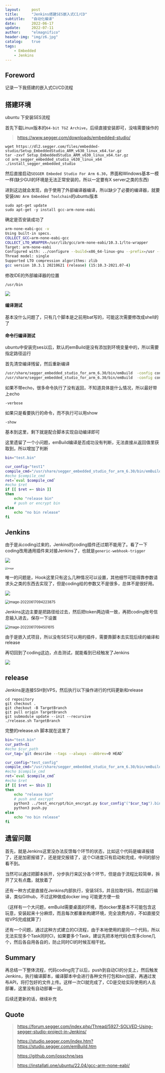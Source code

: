 ```yaml
---
layout:     post
title:      "Jenkins搭建SES嵌入式CI/CD"
subtitle:   "自动化编译"
date:       2022-06-17
update:     2022-07-11
author:     "elmagnifico"
header-img: "img/z6.jpg"
catalog:    true
tags:
    - Embedded
    - Jenkins
---
```


## Foreword

记录一下我搭建的嵌入式CI/CD流程



## 搭建环境

ubuntu 下安装SES流程



首先下载Linux版本的`64-bit TGZ Archive`，后续直接安装即可，没啥需要操作的

> https://www.segger.com/downloads/embedded-studio/

```
wget https://dl2.segger.com/files/embedded-studio/Setup_EmbeddedStudio_ARM_v630_linux_x64.tar.gz
tar -zxvf Setup_EmbeddedStudio_ARM_v630_linux_x64.tar.gz 
cd arm_segger_embedded_studio_v630_linux_x64
./install_segger_embedded_studio
```

然后直接启动`SEGGER Embeded Studio For Arm 6.30`，界面和Windows基本一模一样(缺少GUI的环境是无法正常安装的，所以一定要有X server之类的东西)

进到这边就会发现，由于使用了外部编译器编译，所以缺少了必要的编译器，就要安装`GNU Arm Embedded Toolchain`的ubuntu版本



```
sudo apt-get update
sudo apt-get -y install gcc-arm-none-eabi
```

确定是否安装成功了

```bash
arm-none-eabi-gcc -v
Using built-in specs.
COLLECT_GCC=arm-none-eabi-gcc
COLLECT_LTO_WRAPPER=/usr/lib/gcc/arm-none-eabi/10.3.1/lto-wrapper
Target: arm-none-eabi
Configured with: ../configure --build=x86_64-linux-gnu --prefix=/usr --includedir='/usr/lib/include' --mandir='/usr/lib/share/man' --infodir='/usr/lib/share/info' --sysconfdir=/etc --localstatedir=/var --disable-option-checking --disable-silent-rules --libdir='/usr/lib/lib/x86_64-linux-gnu' --libexecdir='/usr/lib/lib/x86_64-linux-gnu' --disable-maintainer-mode --disable-dependency-tracking --mandir=/usr/share/man --enable-languages=c,c++,lto --enable-multilib --disable-decimal-float --disable-libffi --disable-libgomp --disable-libmudflap --disable-libquadmath --disable-libssp --disable-libstdcxx-pch --disable-nls --disable-shared --disable-threads --enable-tls --build=x86_64-linux-gnu --target=arm-none-eabi --with-system-zlib --with-gnu-as --with-gnu-ld --with-pkgversion=15:10.3-2021.07-4 --without-included-gettext --prefix=/usr/lib --infodir=/usr/share/doc/gcc-arm-none-eabi/info --htmldir=/usr/share/doc/gcc-arm-none-eabi/html --pdfdir=/usr/share/doc/gcc-arm-none-eabi/pdf --bindir=/usr/bin --libexecdir=/usr/lib --libdir=/usr/lib --disable-libstdc++-v3 --host=x86_64-linux-gnu --with-headers=no --without-newlib --with-multilib-list=rmprofile,aprofile CFLAGS='-g -O2 -ffile-prefix-map=/build/gcc-arm-none-eabi-hYfgK4/gcc-arm-none-eabi-10.3-2021.07=. -flto=auto -ffat-lto-objects -fstack-protector-strong' CPPFLAGS='-Wdate-time -D_FORTIFY_SOURCE=2' CXXFLAGS='-g -O2 -ffile-prefix-map=/build/gcc-arm-none-eabi-hYfgK4/gcc-arm-none-eabi-10.3-2021.07=. -flto=auto -ffat-lto-objects -fstack-protector-strong' DFLAGS=-frelease FCFLAGS='-g -O2 -ffile-prefix-map=/build/gcc-arm-none-eabi-hYfgK4/gcc-arm-none-eabi-10.3-2021.07=. -flto=auto -ffat-lto-objects -fstack-protector-strong' FFLAGS='-g -O2 -ffile-prefix-map=/build/gcc-arm-none-eabi-hYfgK4/gcc-arm-none-eabi-10.3-2021.07=. -flto=auto -ffat-lto-objects -fstack-protector-strong' GCJFLAGS='-g -O2 -ffile-prefix-map=/build/gcc-arm-none-eabi-hYfgK4/gcc-arm-none-eabi-10.3-2021.07=. -fstack-protector-strong' LDFLAGS='-Wl,-Bsymbolic-functions -flto=auto -Wl,-z,relro' OBJCFLAGS='-g -O2 -ffile-prefix-map=/build/gcc-arm-none-eabi-hYfgK4/gcc-arm-none-eabi-10.3-2021.07=. -flto=auto -ffat-lto-objects -fstack-protector-strong' OBJCXXFLAGS='-g -O2 -ffile-prefix-map=/build/gcc-arm-none-eabi-hYfgK4/gcc-arm-none-eabi-10.3-2021.07=. -flto=auto -ffat-lto-objects -fstack-protector-strong' INHIBIT_LIBC_CFLAGS=-DUSE_TM_CLONE_REGISTRY=0 AR_FOR_TARGET=arm-none-eabi-ar AS_FOR_TARGET=arm-none-eabi-as LD_FOR_TARGET=arm-none-eabi-ld NM_FOR_TARGET=arm-none-eabi-nm OBJDUMP_FOR_TARGET=arm-none-eabi-objdump RANLIB_FOR_TARGET=arm-none-eabi-ranlib READELF_FOR_TARGET=arm-none-eabi-readelf STRIP_FOR_TARGET=arm-none-eabi-strip SED=/bin/sed SHELL=/bin/sh BASH=/bin/bash CONFIG_SHELL=/bin/bash
Thread model: single
Supported LTO compression algorithms: zlib
gcc version 10.3.1 20210621 (release) (15:10.3-2021.07-4) 

```



修改IDE的外部编译器的位置

```
/usr/bin
```

![](https://img.elmagnifico.tech/static/upload/elmagnifico/image-20220616155831641.png)



#### 编译测试

基本没什么问题了，只有几个脚本是之前用bat写的，可能这次需要修改成shell的了



#### 命令行编译测试

ubuntu中安装完ses以后，默认的emBuild是没有添加到环境变量中的，所以需要指定路径运行

首先清空编译残留，然后重新编译

```bash
/usr/share/segger_embedded_studio_for_arm_6.30/bin/emBuild  -config configName1 ./test.emProject -clean -echo
/usr/share/segger_embedded_studio_for_arm_6.30/bin/emBuild  -config configName2 ./test.emProject -rebuild -echo
```

如果不带echo，很多命令执行了没有返回，不知道具体是什么情况，所以最好带上echo

```
-verbose
```

如果只是看要执行的命令，而不执行可以用show

```
-show
```

基本到这里，剩下就是配合脚本实现自动编译即可



这里遗留了一个小问题，emBuild编译是否成功没有判断，无法直接从返回值里获取到，所以增加了判断

```bash
bin="test.bin"

cur_config="test1"
compile_cmd="/usr/share/segger_embedded_studio_for_arm_6.30/bin/emBuild  -config "$cur_config" ./test.emProject -rebuild -echo -verbose"
#echo $compile_cmd
ret=`eval $compile_cmd`
#echo $ret
if [[ $ret =~ $bin ]]
then
	echo "release bin"
	# push or encrypt bin
else
	echo "no bin release"
fi
```



## Jenkins

由于是从coding过来的，Jenkins的coding插件还过期不能用了。看了一下coding改用通用插件来对接Jenkins了，也就是`generic-webhook-trigger`

![](https://img.elmagnifico.tech/static/upload/elmagnifico/image-20220706142410802.png)

<img src="https://img.elmagnifico.tech/static/upload/elmagnifico/129824834-bafcebd1-c408-40fa-8f82-b44bdcfc9f65.png" alt="image" style="zoom:50%;" />

唯一的问题是，Hook这里只有这么几种情况可以设置，其他细节可能得靠参数请求头之类的东西去实现了，但是coding给的参数又不是很多，总体不是很好用。

![](https://img.elmagnifico.tech/static/upload/elmagnifico/image-20220617094749030.png)

<img src="https://img.elmagnifico.tech/static/upload/elmagnifico/image-20220617094223875.png" alt="image-20220617094223875" style="zoom: 80%;" />



Jenkins这边主要是把路径给过去，然后把token两边填一致，再把coding账号信息输入进去，保存一下设置

<img src="https://img.elmagnifico.tech/static/upload/elmagnifico/image-20220617094501615.png" alt="image-20220617094501615" style="zoom:80%;" />

由于是嵌入式项目，所以没有SES可以用的插件，需要靠脚本去实现后续的编译和release

再切回到了coding这边，点击测试，就能看到已经触发了Jenkins

![](https://img.elmagnifico.tech/static/upload/elmagnifico/image-20220706144038732.png)



## release

Jenkins是连接SSH到VPS，然后执行以下操作进行的代码更新和release

```shell
cd repository
git checkout .
git checkout -B TargetBranch
git pull origin TargetBranch
git submodule update --init --recursive
./release.sh TargetBranch
```



完整的release.sh 脚本就在这里了

```bash
bin="test.bin"
cur_path=$1
#echo $cur_path 
cur_tag=`git describe --tags --always --abbrev=0 HEAD`

cur_config="test_config"
compile_cmd="/usr/share/segger_embedded_studio_for_arm_6.30/bin/emBuild  -config "$cur_config" ./test.emProject -rebuild -echo -verbose"
#echo $compile_cmd
ret=`eval $compile_cmd`
#echo $ret
if [[ $ret =~ $bin ]]
then
	echo "release bin"
	# push and excrypt
	python3 ../test_encrypt/bin_encrypt.py $cur_config"("$cur_tag").bin"
	python3 push.py
else
	echo "no bin release"
fi
```



## 遗留问题

首先，就是Jenkins这里没办法反馈每个环节的状态，比如这个代码是编译报错了，还是加密报错了，还是提交报错了，这个CI进度只有启动和完成，中间的部分看不到。

当然可以通过把脚本拆开，分步执行来区分各个环节，但是由于流程比较简单，拆开了又有点蠢，就放着了



还有一种方式是直接在Jenkins内部执行，安装SES，并且拉取代码，然后运行编译，类似Github，不过这种做成docker img 可能更方便一些

（这样有一个大问题，emBuild需要桌面的环境，而docker里基本不可能包含这玩意，安装起来十分麻烦，而且每次都重新构建环境，完全浪费内存，不如直接交给VPS完成就算了）



还有一个问题，通过这种方式建立的CI流程，由于本地使用的是同一个代码，所以无法实现多个Task同时CI，如果要多个Task，建议先把本地代码仓库多clone几个，然后各自用各自的，防止同时CI的时候互相干扰。



## Summary

再总结一下整体流程，代码coding完了以后，push到自动CI的分支上，然后触发Jenkins，执行编译脚本，编译脚本中会进行各种文件打包和bin加密，再通过发布API，将打包好的文件上传。这样一次CI就完成了，CD是交给实际使用的人去部署，这里没有自动部署一说。



后续还更新的话，继续补充



## Quote

> https://forum.segger.com/index.php/Thread/5927-SOLVED-Using-segger-studio-project-in-Jenkins/
>
> https://studio.segger.com/index.htm?https://studio.segger.com/emBuild.htm
>
> https://github.com/josschne/ses
>
> https://installati.one/ubuntu/22.04/gcc-arm-none-eabi/
